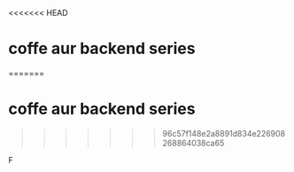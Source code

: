 <<<<<<< HEAD
# coffe aur backend series
=======
# coffe aur backend series
>>>>>>> 96c57f148e2a8891d834e226908268864038ca65
<!-- this s practice serice on backend with javascript  -->F